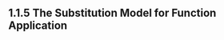 1.1.5  The Substitution Model for Function Application
------------------------------------------------------

